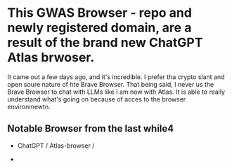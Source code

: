 # This GWAS Browser - repo and newly registered domain, are a result of the brand new ChatGPT Atlas brwoser. 

It came out a few days ago, and it's incredible. I prefer tha crypto slant and open soure nature of hte Brave Browser.
That being said, I never us the Brave Browser to chat with LLMs like I am now with Atlas. It is able to really understand what's going on because of acces to the browser environmewtn. 

## Notable Browser from the last while4

- ChatGPT / Atlas-browser /

- 
